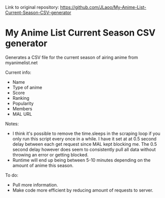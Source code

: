 Link to original repository: https://github.com/JLaoo/My-Anime-List-Current-Season-CSV-generator

# My Anime List Current Season CSV generator

Generates a CSV file for the current season of airing anime from myanimelist.net

Current info:
- Name
- Type of anime
- Score
- Ranking
- Popularity
- Members
- MAL URL

Notes:
- I think it's possible to remove the time.sleeps in the scraping loop if you only run this script every once in a while. I have it set at at 0.5 second delay between each get request since MAL kept blocking me. The 0.5 second delay however does seem to consistently pull all data without throwing an error or getting blocked.
- Runtime will end up being between 5-10 minutes depending on the amount of anime this season.

To do:
- Pull more information.
- Make code more efficient by reducing amount of requests to server.
